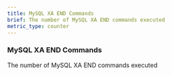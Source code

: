 ```yaml
---
title: MySQL XA END Commands
brief: The number of MySQL XA END commands executed
metric_type: counter
---
```

### MySQL XA END Commands

The number of MySQL XA END commands executed
